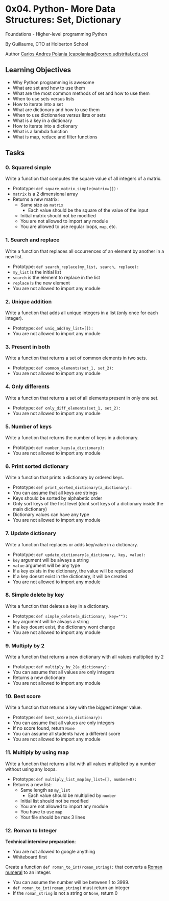 # 0x04. Python- More Data Structures: Set, Dictionary

Foundations - Higher-level programming  Python

By Guillaume, CTO at Holberton School

Author [Carlos Andres Polania (capolaniaq@correo.udistrital.edu.co)](https://twitter.com/timberdev)

## Learning Objectives

 - Why Python programming is awesome
 -   What are set and how to use them
 -   What are the most common methods of set and how to use them
 -   When to use sets versus lists
 -   How to iterate into a set
 -   What are dictionary and how to use them
 -   When to use dictionaries versus lists or sets
 -   What is a key in a dictionary
 -   How to iterate into a dictionary
 -   What is a lambda function
 -   What is map, reduce and filter functions

## Tasks

### 0. Squared simple
Write a function that computes the square value of all integers of a matrix.

-   Prototype:  `def square_matrix_simple(matrix=[]):`
-   `matrix`  is a 2 dimensional array
-   Returns a new matrix:
    -   Same size as  `matrix`
        -   Each value should be the square of the value of the input
	-   Initial matrix should not be modified
	-   You are not allowed to import any module
	-   You are allowed to use regular loops,  `map`, etc.

### 1. Search and replace

Write a function that replaces all occurrences of an element by another in a new list.

-   Prototype:  `def search_replace(my_list, search, replace):`
-   `my_list`  is the initial list
-   `search`  is the element to replace in the list
-   `replace`  is the new element
-   You are not allowed to import any module

### 2. Unique addition

Write a function that adds all unique integers in a list (only once for each integer).

-   Prototype:  `def uniq_add(my_list=[]):`
-   You are not allowed to import any module

### 3. Present in both

Write a function that returns a set of common elements in two sets.

-   Prototype:  `def common_elements(set_1, set_2):`
-   You are not allowed to import any module

### 4. Only differents

Write a function that returns a set of all elements present in only one set.

-   Prototype:  `def only_diff_elements(set_1, set_2):`
-   You are not allowed to import any module

### 5. Number of keys

Write a function that returns the number of keys in a dictionary.

-   Prototype:  `def number_keys(a_dictionary):`
-   You are not allowed to import any module

### 6. Print sorted dictionary
Write a function that prints a dictionary by ordered keys.

-   Prototype:  `def print_sorted_dictionary(a_dictionary):`
-   You can assume that all keys are strings
-   Keys should be sorted by alphabetic order
-   Only sort keys of the first level (dont sort keys of a dictionary inside the main dictionary)
-   Dictionary values can have any type
-   You are not allowed to import any module

### 7. Update dictionary
Write a function that replaces or adds key/value in a dictionary.

-   Prototype:  `def update_dictionary(a_dictionary, key, value):`
-   `key`  argument will be always a string
-   `value`  argument will be any type
-   If a key exists in the dictionary, the value will be replaced
-   If a key doesnt exist in the dictionary, it will be created
-   You are not allowed to import any module


### 8. Simple delete by key
Write a function that deletes a key in a dictionary.

-   Prototype:  `def simple_delete(a_dictionary, key=""):`
-   `key`  argument will be always a string
-   If a key doesnt exist, the dictionary wont change
-   You are not allowed to import any module

### 9. Multiply by 2

Write a function that returns a new dictionary with all values multiplied by 2

-   Prototype:  `def multiply_by_2(a_dictionary):`
-   You can assume that all values are only integers
-   Returns a new dictionary
-   You are not allowed to import any module

### 10. Best score
Write a function that returns a key with the biggest integer value.

-   Prototype:  `def best_score(a_dictionary):`
-   You can assume that all values are only integers
-   If no score found, return  `None`
-   You can assume all students have a different score
-   You are not allowed to import any module

### 11. Multiply by using map
Write a function that returns a list with all values multiplied by a number without using any loops.

-   Prototype:  `def multiply_list_map(my_list=[], number=0):`
-   Returns a new list:
    -   Same length as  `my_list`
        -   Each value should be multiplied by  `number`
	-   Initial list should not be modified
	-   You are not allowed to import any module
	-   You have to use  `map`
	-   Your file should be max 3 lines

### 12. Roman to Integer
**Technical interview preparation**:

-   You are not allowed to google anything
-   Whiteboard first

Create a function  `def roman_to_int(roman_string):`  that converts a  [Roman numeral](https://intranet.hbtn.io/rltoken/g7UKrGGWwbRJRkdB3tFThg "Roman numeral")  to an integer.

-   You can assume the number will be between 1 to 3999.
-   `def roman_to_int(roman_string)`  must return an integer
-   If the  `roman_string`  is not a string or  `None`, return 0
